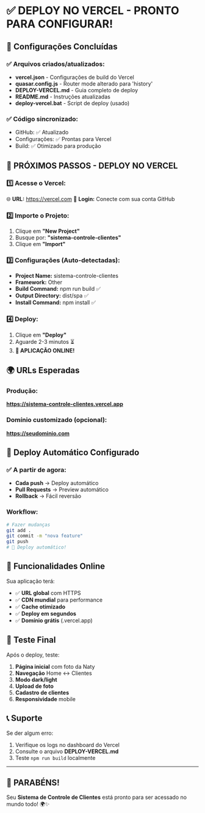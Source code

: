# ✅ DEPLOY NO VERCEL - PRONTO PARA CONFIGURAR!

## 🎉 Configurações Concluídas

### ✅ Arquivos criados/atualizados:

- **vercel.json** - Configurações de build do Vercel
- **quasar.config.js** - Router mode alterado para 'history'
- **DEPLOY-VERCEL.md** - Guia completo de deploy
- **README.md** - Instruções atualizadas
- **deploy-vercel.bat** - Script de deploy (usado)

### ✅ Código sincronizado:

- GitHub: ✅ Atualizado
- Configurações: ✅ Prontas para Vercel
- Build: ✅ Otimizado para produção

## 🚀 PRÓXIMOS PASSOS - DEPLOY NO VERCEL

### 1️⃣ Acesse o Vercel:

🌐 **URL:** https://vercel.com
👤 **Login:** Conecte com sua conta GitHub

### 2️⃣ Importe o Projeto:

1. Clique em **"New Project"**
2. Busque por: **"sistema-controle-clientes"**
3. Clique em **"Import"**

### 3️⃣ Configurações (Auto-detectadas):

- **Project Name:** sistema-controle-clientes
- **Framework:** Other
- **Build Command:** npm run build ✅
- **Output Directory:** dist/spa ✅
- **Install Command:** npm install ✅

### 4️⃣ Deploy:

1. Clique em **"Deploy"**
2. Aguarde 2-3 minutos ⏳
3. **🎉 APLICAÇÃO ONLINE!**

## 🌍 URLs Esperadas

### Produção:

**https://sistema-controle-clientes.vercel.app**

### Domínio customizado (opcional):

**https://seudominio.com**

## 🔄 Deploy Automático Configurado

### ✅ A partir de agora:

- **Cada push** → Deploy automático
- **Pull Requests** → Preview automático
- **Rollback** → Fácil reversão

### Workflow:

```bash
# Fazer mudanças
git add .
git commit -m "nova feature"
git push
# 🚀 Deploy automático!
```

## 📱 Funcionalidades Online

Sua aplicação terá:

- ✅ **URL global** com HTTPS
- ✅ **CDN mundial** para performance
- ✅ **Cache otimizado**
- ✅ **Deploy em segundos**
- ✅ **Domínio grátis** (.vercel.app)

## 🎯 Teste Final

Após o deploy, teste:

1. **Página inicial** com foto da Naty
2. **Navegação** Home ↔ Clientes
3. **Modo dark/light**
4. **Upload de foto**
5. **Cadastro de clientes**
6. **Responsividade** mobile

## 📞 Suporte

Se der algum erro:

1. Verifique os logs no dashboard do Vercel
2. Consulte o arquivo **DEPLOY-VERCEL.md**
3. Teste `npm run build` localmente

---

## 🎊 PARABÉNS!

Seu **Sistema de Controle de Clientes** está pronto para ser acessado no mundo todo! 🌍✨
